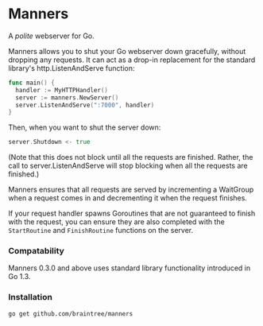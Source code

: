# Manners

A *polite* webserver for Go.

Manners allows you to shut your Go webserver down gracefully, without dropping any requests. It can act as a drop-in replacement for the standard library's http.ListenAndServe function:

```go
func main() {
  handler := MyHTTPHandler()
  server := manners.NewServer()
  server.ListenAndServe(":7000", handler)
}
```

Then, when you want to shut the server down:

```go
server.Shutdown <- true
```

(Note that this does not block until all the requests are finished. Rather, the call to server.ListenAndServe will stop blocking when all the requests are finished.)

Manners ensures that all requests are served by incrementing a WaitGroup when a request comes in and decrementing it when the request finishes.

If your request handler spawns Goroutines that are not guaranteed to finish with the request, you can ensure they are also completed with the `StartRoutine` and `FinishRoutine` functions on the server.

### Compatability

Manners 0.3.0 and above uses standard library functionality introduced in Go 1.3.

### Installation

`go get github.com/braintree/manners`
